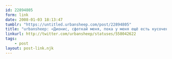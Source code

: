```yaml
---
id: 22894805
form: link
date: 2008-01-03 18:13:47
tumblr: "https://untitled.urbansheep.com/post/22894805"
title: "urbansheep: «Дионис, сфоткай меня, пока у меня ещё есть кусочек блина!»"
linkurl: http://twitter.com/urbansheep/statuses/558042622
tags:
    - post
layout: post-link.njk
---
```


